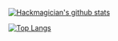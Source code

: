 [![Hackmagician's github stats](https://github-readme-stats.vercel.app/api?username=kageroukw&theme=material-palenight)]()

[![Top Langs](https://github-readme-stats.vercel.app/api/top-langs/?username=kageroukw&theme=material-palenight&layout=compact)]()
